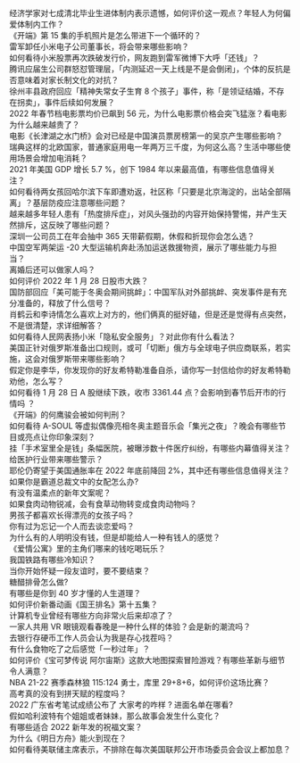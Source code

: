 经济学家对七成清北毕业生进体制内表示遗憾，如何评价这一观点？年轻人为何偏爱体制内工作？  
《开端》第 15 集的手机照片是怎么带进下一个循环的？  
雷军卸任小米电子公司董事长，将会带来哪些影响？  
如何看待小米股票再次跌破发行价，网友跑到雷军微博下大呼「还钱」？  
腾讯应届生公司群怒怼管理层，「内测延迟一天上线是不是会倒闭」，个体的反抗是否意味着对家长制文化的对抗？  
徐州丰县政府回应「精神失常女子生育 8 个孩子」事件，称「是领证结婚，不存在拐卖」，事件后续如何发展？  
2022 年春节档电影票均价已飙到 56 元，为什么电影票价格会突飞猛涨？看电影为什么越来越贵了？  
电影《长津湖之水门桥》会对已经是中国演员票房榜第一的吴京产生哪些影响？  
瑞典这样的北欧国家，普通家庭用电一年两万三千度，为何这么高？生活中哪些使用场景会增加电消耗？  
2021 年美国 GDP 增长 5.7 %，创下 1984 年以来最高值，有哪些信息值得关注？  
如何看待两女孩回哈尔滨下车即遭劝返，社区称「只要是北京海淀的，出站全部隔离」？基层防疫应注意哪些问题？  
越来越多年轻人患有「热度排斥症」，对风头强劲的内容开始保持警惕，并产生天然排斥，这反映了哪些问题？  
深圳一公司员工在年会抽中 365 天带薪假期，休假和折现你会怎么选？  
中国空军两架运 -20 大型运输机奔赴汤加运送救援物资，展示了哪些能力与担当？  
离婚后还可以做家人吗？  
如何评价 2022 年 1 月 28 日股市大跌？  
国防部回应「美可能于冬奥会期间挑衅」：中国军队对外部挑衅、突发事件是有充分准备的，释放了什么信号？  
肖鹤云和李诗情怎么喜欢上对方的，他们俩真的挺好磕，但是还是觉得有点突然，不是很清楚，求详细解答？  
如何看待人民网表扬小米「隐私安全服务」？对此你有什么看法？  
美国正针对俄罗斯准备出口规则，或可「切断」俄方与全球电子供应商联系，若实施，这会对俄罗斯带来哪些影响？  
假定你是李华，你发现你的好友希特勒准备自杀，请你写一封信给你的好友希特勒劝他，怎么写？  
如何看待 1 月 28 日 A 股继续下跌，收市 3361.44 点？会影响到春节后开市的行情吗 ？  
《开端》的何鹰骏会被如何判刑？  
如何看待 A-SOUL 等虚拟偶像亮相冬奥主题音乐会「集光之夜」？晚会有哪些节目或亮点让你印象深刻？  
挂「手术室里全是钱」条幅医院，被曝涉数十件医疗纠纷，有哪些内幕值得关注？给医护行业带来哪些警示？  
耶伦仍寄望于美国通胀率在 2022 年底前降回 2%，其中还有哪些信息值得关注？  
如果你是霸道总裁文中的女配怎么办?  
有没有温柔点的新年文案呢？  
如果食肉动物锐减，会有食草动物转变成食肉动物吗？  
男孩子都喜欢长得漂亮的女孩子吗？  
你有过为忘记一个人而去谈恋爱吗？  
为什么有的人明明没有钱，但是却能给人一种有钱人的感觉？  
《爱情公寓》里的主角们哪来的钱吃喝玩乐？  
我国铁路有哪些冷知识？  
当你开始怀疑一段友谊时，要不要结束？  
糖醋排骨怎么做?  
有哪些是你到 40 岁才懂的人生道理？  
如何评价新番动画《国王排名》第十五集？  
计算机专业曾经有哪些方向非常火后来却凉了？  
一家人共用 VR 眼镜观看春晚是一种什么样的体验？会是新的潮流吗？  
去银行存硬币工作人员会认为我是存心找茬吗？  
有什么食物吃了之后感觉「一秒过年」？  
如何评价《宝可梦传说 阿尔宙斯》这款大地图探索冒险游戏？有哪些革新与细节令人满意？  
NBA 21-22 赛季森林狼 115:124 勇士，库里 29+8+6，如何评价这场比赛？  
高考真的没有到拼天赋的程度吗？  
2022 广东省考笔试成绩公布了 大家考的咋样 ? 进面名单在哪看?  
假如哈利波特有个姐姐或者妹妹，那么故事会发生什么变化？  
有哪些适合 2022 新年发的祝福文案？  
为什么《明日方舟》能火到现在？  
如何看待美联储主席表示，不排除在每次美国联邦公开市场委员会会议上都加息？  
